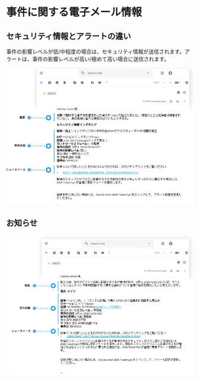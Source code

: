 # 事件に関する電子メール情報

## セキュリティ情報とアラートの違い

事件の影響レベルが低/中程度の場合は、セキュリティ情報が送信されます。アラートは、事件の影響レベルが高い/極めて高い場合に送信されます。

![](../.gitbook/assets/information.jpg)

## お知らせ

![](../.gitbook/assets/announcement.jpg)

